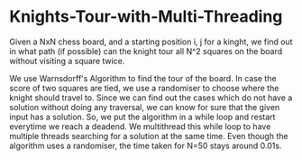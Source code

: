 # Knights-Tour-with-Multi-Threading
Given a NxN chess board, and a starting position i, j for a kinght, we find out in what path (if possible) can the knight tour all N^2 squares on the board without visiting a square twice.

We use Warnsdorff's Algorithm to find the tour of the board. In case the score of two squares are tied, we use a randomiser to choose where the knight should travel to.
Since we can find out the cases which do not have a solution without doing any traversal, we can know for sure that the given input has a solution. So, we put the algorithm in a while loop and restart everytime we reach a deadend. We multithread this while loop to have multiple threads searching for a solution at the same time. Even though the algorithm uses a randomiser, the time taken for N=50 stays around 0.01s. 
